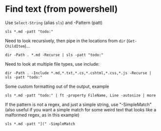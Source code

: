 # Find text (from powershell)

Use `Select-String` (alias `sls`) and -Pattern (patt)

    sls *.md -patt "todo:"

Need to look recursively, then pipe in the locations from `dir` (`Get-ChildItem`)...

    dir -Path . *.md -Recurse | sls -patt "todo:"

Need to look at multiple file types, use include:

    dir -Path . -Include *.md,*.txt,*.cs,*.cshtml,*.css,*.js -Recurse | sls -patt "todo:"


Some custom formatting out of the output, example

    sls *.md -patt "todo:" | ft -property FileName, Line -autosize | more


If the pattern is not a regex, and just a simple string, use "-SimpleMatch"  (also useful if you want a simple match for some weird text that looks like a malformed regex, as in this example)

    sls *.md -patt "](" -SimpleMatch

